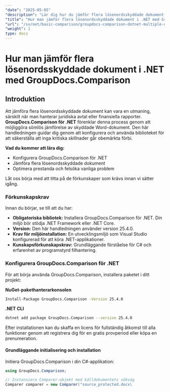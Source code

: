 ```yaml
---
"date": "2025-05-05"
"description": "Lär dig hur du jämför flera lösenordsskyddade dokument i .NET med GroupDocs.Comparison. Den här guiden behandlar installation, implementering och bästa praxis."
"title": "Hur man jämför flera lösenordsskyddade dokument i .NET med GroupDocs.Comparison"
"url": "/sv/net/basic-comparison/groupdocs-comparison-dotnet-multiple-documents/"
"weight": 1
type: docs
---
```

# Hur man jämför flera lösenordsskyddade dokument i .NET med GroupDocs.Comparison

## Introduktion

Att jämföra flera lösenordsskyddade dokument kan vara en utmaning, särskilt när man hanterar juridiska avtal eller finansiella rapporter. **GroupDocs.Comparison för .NET** förenklar denna process genom att möjliggöra sömlös jämförelse av skyddade Word-dokument. Den här handledningen guidar dig genom att konfigurera och använda biblioteket för att säkerställa att inga kritiska skillnader går obemärkta förbi.

**Vad du kommer att lära dig:**

- Konfigurera GroupDocs.Comparison för .NET
- Jämföra flera lösenordsskyddade dokument
- Optimera prestanda och felsöka vanliga problem

Låt oss börja med att titta på de förkunskaper som krävs innan vi sätter igång.

### Förkunskapskrav

Innan du börjar, se till att du har:

- **Obligatoriska bibliotek:** Installera GroupDocs.Comparison för .NET. Din miljö bör stödja .NET Framework eller .NET Core.
- **Version:** Den här handledningen använder version 25.4.0.
- **Krav för miljöinstallation:** En utvecklingsmiljö som Visual Studio konfigurerad för att köra .NET-applikationer.
- **Kunskapsförkunskapskrav:** Grundläggande förståelse för C# och erfarenhet av programstyrd filhantering.

### Konfigurera GroupDocs.Comparison för .NET

För att börja använda GroupDocs.Comparison, installera paketet i ditt projekt:

**NuGet-pakethanterarkonsolen**
```bash
Install-Package GroupDocs.Comparison -Version 25.4.0
```

**.NET CLI**
```bash
dotnet add package GroupDocs.Comparison --version 25.4.0
```

Efter installationen kan du skaffa en licens för fullständig åtkomst till alla funktioner genom att registrera dig för en gratis provperiod eller köpa en prenumeration.

#### Grundläggande initialisering och installation

Initiera GroupDocs.Comparison i din C#-applikation:

```csharp
using GroupDocs.Comparison;

// Instansiera Comparer-objekt med källdokumentets sökväg
Comparer comparer = new Comparer("source_protected.docx\